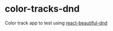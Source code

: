 # color-tracks-dnd
Color track app to test using [react-beautiful-dnd](https://github.com/atlassian/react-beautiful-dnd)
